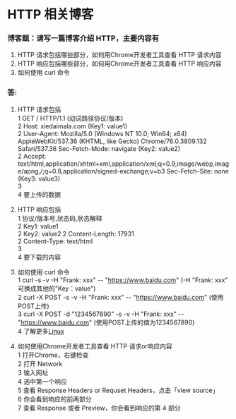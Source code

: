 # HTTP 相关博客
### 博客题：请写一篇博客介绍 HTTP，主要内容有
1. HTTP 请求包括哪些部分，如何用Chrome开发者工具查看 HTTP 请求内容
2. HTTP 响应包括哪些部分，如何用Chrome开发者工具查看 HTTP 响应内容
3. 如何使用 curl 命令

### 答:
1. HTTP 请求包括<br />
1 GET / HTTP/1.1 (动词路径协议/版本) <br />
2 Host: xiedaimala.com (Key1: value1) <br />
2 User-Agent:  Mozilla/5.0 (Windows NT 10.0; Win64; x64) AppleWebKit/537.36 (KHTML, like Gecko) Chrome/76.0.3809.132 Safari/537.36
Sec-Fetch-Mode: navigate (Key2: value2) <br />
2 Accept: text/html,application/xhtml+xml,application/xml;q=0.9,image/webp,image/apng,*/*;q=0.8,application/signed-exchange;v=b3
Sec-Fetch-Site: none (Key3: value3) <br />
3 <br />
4 要上传的数据 <br />

2. HTTP 响应包括 <br />
1 协议/版本号,状态码,状态解释 <br />
2 Key1: value1<br />
2 Key2: value2
2 Content-Length: 17931 <br />
2 Content-Type: text/html <br />
3<br />
4 要下载的内容 <br />

3. 如何使用 curl 命令<br />
1 curl -s -v -H "Frank: xxx" -- "https://www.baidu.com" (-H "Frank: xxx" 可换成其他的"Key：value") <br />
2 curl -X POST -s -v -H "Frank: xxx" -- "https://www.baidu.com" (使用POST上传) <br />
3 curl -X POST -d "1234567890" -s -v -H "Frank: xxx" -- "https://www.baidu.com" (使用POST上传的值为1234567890) <br />
4 了解更多[Linux](https://man.linuxde.net// "Linux") <br />

4. 如何使用Chrome开发者工具查看 HTTP 请求or响应内容<br />
1 打开Chrome，右键检查 <br />
2 打开 Network <br />
3 输入网址 <br />
4 选中第一个响应 <br />
5 查看 Response Headers or Requset Headers，点击「view source」 <br />
6 你会看到响应的前两部分 <br />
7 查看 Response 或者 Preview，你会看到响应的第 4 部分 <br />
